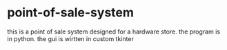 # point-of-sale-system
this is a point of sale system designed for a hardware store.
the program is in python.
the gui is wirtten in custom tkinter